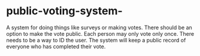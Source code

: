 # public-voting-system-
A system for doing things like surveys or making votes.
There should be an option to make the vote public. 
Each person may only vote only once. There needs to be a way to ID the user. 
The system will keep a public record of everyone who has completed their vote.
